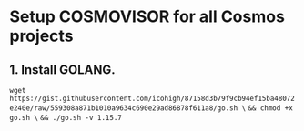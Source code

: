 # Setup COSMOVISOR for all Cosmos projects

## 1. Install GOLANG.

`wget https://gist.githubusercontent.com/icohigh/87158d3b79f9cb94ef15ba48072e240e/raw/559308a871b1010a9634c690e29ad86878f611a8/go.sh \`
`&& chmod +x go.sh \`
`&& ./go.sh -v 1.15.7`

